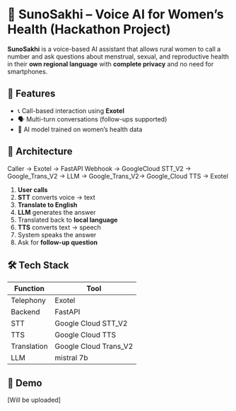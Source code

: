 # 🌸 SunoSakhi – Voice AI for Women’s Health (Hackathon Project)

**SunoSakhi** is a voice-based AI assistant that allows rural women to call a number and ask questions about menstrual, sexual, and reproductive health in their **own regional language** with **complete privacy** and no need for smartphones.

## 📱 Features

- 📞 Call-based interaction using **Exotel**
- 🗣️ Multi-turn conversations (follow-ups supported)
- 🧠 AI model trained on women’s health data

## 🧱 Architecture

Caller → Exotel → FastAPI Webhook →
GoogleCloud STT_V2 → Google_Trans_V2 →
LLM → Google_Trans_V2→
Google_Cloud TTS → Exotel
1. **User calls** 
2. **STT** converts voice → text
3. **Translate to English**
4. **LLM** generates the answer
5. Translated back to **local language**
6. **TTS** converts text → speech
7. System speaks the answer
8. Ask for **follow-up question**

## 🛠️ Tech Stack

| Function | Tool |
|----------|------|
| Telephony | Exotel |
| Backend | FastAPI |
| STT | Google Cloud STT_V2 |
| TTS | Google Cloud TTS |
| Translation | Google Cloud Trans_V2 |
| LLM | mistral 7b |

## 📸 Demo

[Will be uploaded]
